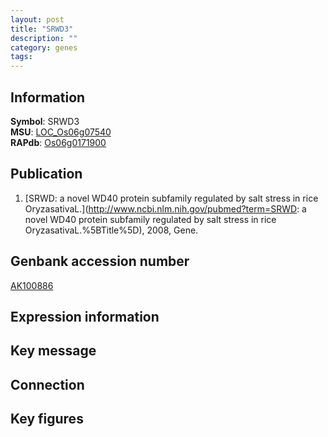 ```yaml
---
layout: post
title: "SRWD3"
description: ""
category: genes
tags: 
---
```


## Information
__Symbol__: SRWD3  
__MSU__: [LOC_Os06g07540](http://rice.plantbiology.msu.edu/cgi-bin/ORF_infopage.cgi?orf=LOC_Os06g07540)  
__RAPdb__: [Os06g0171900](http://rapdb.dna.affrc.go.jp/viewer/gbrowse_details/irgsp1?name=Os06g0171900)  

## Publication
1. [SRWD: a novel WD40 protein subfamily regulated by salt stress in rice OryzasativaL.](http://www.ncbi.nlm.nih.gov/pubmed?term=SRWD: a novel WD40 protein subfamily regulated by salt stress in rice OryzasativaL.%5BTitle%5D), 2008, Gene.

## Genbank accession number
[AK100886](http://www.ncbi.nlm.nih.gov/nuccore/AK100886)  

## Expression information

## Key message

## Connection

## Key figures


